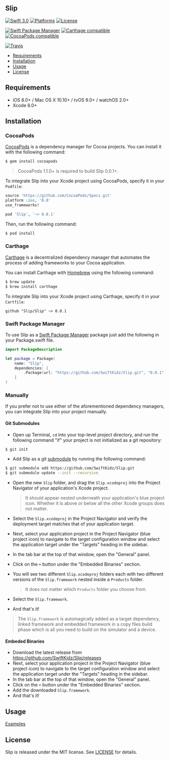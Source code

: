 ## Slip

[![Swift 3.0](https://img.shields.io/badge/Swift-3.0-orange.svg?style=flat)](https://developer.apple.com/swift/)
[![Platforms](https://img.shields.io/cocoapods/p/Slip.svg)](https://cocoapods.org/pods/Slip)
[![License](https://img.shields.io/cocoapods/l/Slip.svg)](https://raw.githubusercontent.com/SwiftKidz/Slip/master/LICENSE)

[![Swift Package Manager](https://img.shields.io/badge/Swift%20Package%20Manager-compatible-brightgreen.svg)](https://github.com/apple/swift-package-manager)
[![Carthage compatible](https://img.shields.io/badge/Carthage-compatible-4BC51D.svg?style=flat)](https://github.com/Carthage/Carthage)
[![CocoaPods compatible](https://img.shields.io/cocoapods/v/Slip.svg)](https://cocoapods.org/pods/Slip)

[![Travis](https://img.shields.io/travis/SwiftKidz/Slip/master.svg)](https://travis-ci.org/SwiftKidz/Slip/branches)

- [Requirements](#requirements)
- [Installation](#installation)
- [Usage](#usage)
- [License](#license)

## Requirements

- iOS 8.0+ / Mac OS X 10.10+ / tvOS 9.0+ / watchOS 2.0+
- Xcode 8.0+

## Installation

### CocoaPods

[CocoaPods](http://cocoapods.org) is a dependency manager for Cocoa projects. You can install it with the following command:

```bash
$ gem install cocoapods
```

> CocoaPods 1.1.0+ is required to build Slip 0.0.1+.

To integrate Slip into your Xcode project using CocoaPods, specify it in your `Podfile`:

```ruby
source 'https://github.com/CocoaPods/Specs.git'
platform :ios, '8.0'
use_frameworks!

pod 'Slip', '~> 0.0.1'
```

Then, run the following command:

```bash
$ pod install
```

### Carthage

[Carthage](https://github.com/Carthage/Carthage) is a decentralized dependency manager that automates the process of adding frameworks to your Cocoa application.

You can install Carthage with [Homebrew](http://brew.sh/) using the following command:

```bash
$ brew update
$ brew install carthage
```

To integrate Slip into your Xcode project using Carthage, specify it in your `Cartfile`:

```ogdl
github "Slip/Slip" ~> 0.0.1
```
### Swift Package Manager

To use Slip as a [Swift Package Manager](https://swift.org/package-manager/) package just add the following in your Package.swift file.

``` swift
import PackageDescription

let package = Package(
    name: "Slip",
    dependencies: [
        .Package(url: "https://github.com/SwiftKidz/Slip.git", "0.0.1")
    ]
)
```

### Manually

If you prefer not to use either of the aforementioned dependency managers, you can integrate Slip into your project manually.

#### Git Submodules

- Open up Terminal, `cd` into your top-level project directory, and run the following command "if" your project is not initialized as a git repository:

```bash
$ git init
```

- Add Slip as a git [submodule](http://git-scm.com/docs/git-submodule) by running the following command:

```bash
$ git submodule add https://github.com/SwiftKidz/Slip.git
$ git submodule update --init --recursive
```

- Open the new `Slip` folder, and drag the `Slip.xcodeproj` into the Project Navigator of your application's Xcode project.

    > It should appear nested underneath your application's blue project icon. Whether it is above or below all the other Xcode groups does not matter.

- Select the `Slip.xcodeproj` in the Project Navigator and verify the deployment target matches that of your application target.
- Next, select your application project in the Project Navigator (blue project icon) to navigate to the target configuration window and select the application target under the "Targets" heading in the sidebar.
- In the tab bar at the top of that window, open the "General" panel.
- Click on the `+` button under the "Embedded Binaries" section.
- You will see two different `Slip.xcodeproj` folders each with two different versions of the `Slip.framework` nested inside a `Products` folder.

    > It does not matter which `Products` folder you choose from.

- Select the `Slip.framework`.

- And that's it!

> The `Slip.framework` is automagically added as a target dependency, linked framework and embedded framework in a copy files build phase which is all you need to build on the simulator and a device.

#### Embeded Binaries

- Download the latest release from https://github.com/SwiftKidz/Slip/releases
- Next, select your application project in the Project Navigator (blue project icon) to navigate to the target configuration window and select the application target under the "Targets" heading in the sidebar.
- In the tab bar at the top of that window, open the "General" panel.
- Click on the `+` button under the "Embedded Binaries" section.
- Add the downloaded `Slip.framework`.
- And that's it!

## Usage

[Examples](Examples/Examples.md)

## License

Slip is released under the MIT license. See [LICENSE](https://github.com/SwiftKidz/Slip/blob/master/LICENSE) for details.
